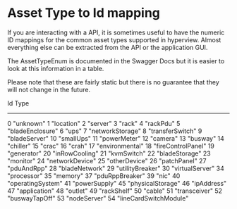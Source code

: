 # Asset Type to Id mapping

If you are interacting with a API, it is sometimes useful to have the numeric 
ID mappings for the common asset types supported in hyperview. Almost everything 
else can be extracted from the API or the application GUI.

The AssetTypeEnum is documented in the Swagger Docs but it is easier to look 
at this information in a table.

Please note that these are fairly static but there is no guarantee that they 
will not change in the future. 

Id	Type
--	----
0	"unknown"
1	"location"
2	"server"
3	"rack"
4	"rackPdu"
5	"bladeEnclosure"
6	"ups"
7	"networkStorage"
8	"transferSwitch"
9	"bladeServer"
10	"smallUps"
11	"powerMeter"
12	"camera"
13	"busway"
14	"chiller"
15	"crac"
16	"crah"
17	"environmental"
18	"fireControlPanel"
19	"generator"
20	"inRowCooling"
21	"kvmSwitch"
22	"bladeStorage"
23	"monitor"
24	"networkDevice"
25	"otherDevice"
26	"patchPanel"
27	"pduAndRpp"
28	"bladeNetwork"
29	"utilityBreaker"
30	"virtualServer"
34	"processor"
35	"memory"
37	"pduRppBreaker"
39	"nic"
40	"operatingSystem"
41	"powerSupply"
45	"physicalStorage"
46	"ipAddress"
47	"application"
48	"outlet"
49	"rackShelf"
50	"cable"
51	"transceiver"
52	"buswayTapOff"
53	"nodeServer"
54	"lineCardSwitchModule"


